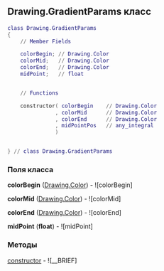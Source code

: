 ## Drawing.GradientParams класс


```lua
class Drawing.GradientParams
{
    // Member Fields

    colorBegin; // Drawing.Color
    colorMid;   // Drawing.Color
    colorEnd;   // Drawing.Color
    midPoint;   // float


    // Functions

    constructor( colorBegin    // Drawing.Color
               , colorMid      // Drawing.Color
               , colorEnd      // Drawing.Color
               , midPointPos   // any_integral
               )


} // class Drawing.GradientParams
```



### Поля класса

**colorBegin** ([Drawing.Color](../Drawing/Color.md)) - ![colorBegin]

**colorMid** ([Drawing.Color](../Drawing/Color.md)) - ![colorMid]

**colorEnd** ([Drawing.Color](../Drawing/Color.md)) - ![colorEnd]

**midPoint** (**float**) - ![midPoint]


### Методы


[constructor](../Drawing/GradientParams/constructor.md) - ![__BRIEF]


